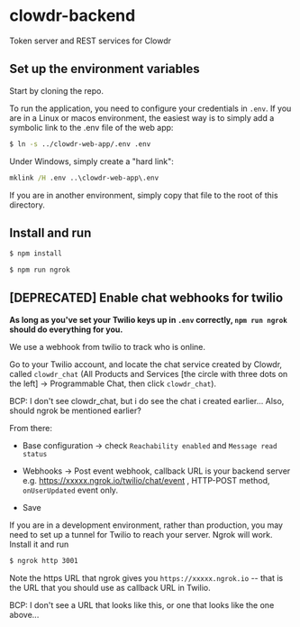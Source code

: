 # clowdr-backend

Token server and REST services for Clowdr

## Set up the environment variables

Start by cloning the repo.

To run the application, you need to configure your credentials in `.env`. If
you are in a Linux or macos environment, the easiest way is to simply add a
symbolic link to the .env file of the web app:

```bash
$ ln -s ../clowdr-web-app/.env .env
```

Under Windows, simply create a "hard link":

```cmd
mklink /H .env ..\clowdr-web-app\.env
```

If you are in another environment, simply copy that file to the root of this directory.

## Install and run

```bash
$ npm install
```

```bash
$ npm run ngrok
```

## [DEPRECATED] Enable chat webhooks for twilio

**As long as you've set your Twilio keys up in `.env` correctly, `npm run ngrok` should do everything for you.**

We use a webhook from twilio to track who is online.

Go to your Twilio account, and locate the chat service created by Clowdr,
called `clowdr_chat` (All Products and Services [the circle with three dots
on the left] -> Programmable Chat, then click `clowdr_chat`).

BCP: I don't see clowdr_chat, but i do see the chat i created earlier...
Also, should ngrok be mentioned earlier?

From there:

- Base configuration -> check `Reachability enabled` and `Message read status`

- Webhooks -> Post event webhook, callback URL is your backend server
  e.g. https://xxxxx.ngrok.io/twilio/chat/event , HTTP-POST method,
  `onUserUpdated` event only.

- Save

If you are in a development environment, rather than production, you may need to set up a tunnel for Twilio to reach your server. Ngrok will work. Install it and run

```bash
$ ngrok http 3001
```

Note the https URL that ngrok gives you `https://xxxxx.ngrok.io` -- that is the URL that you should use as callback URL in Twilio.

BCP: I don't see a URL that looks like this, or one that looks like the one above...
